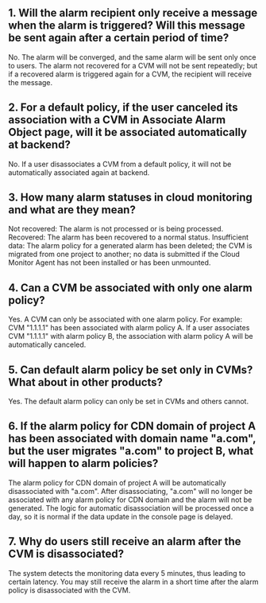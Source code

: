 ## 1. Will the alarm recipient only receive a message when the alarm is triggered? Will this message be sent again after a certain period of time?
No. The alarm will be converged, and the same alarm will be sent only once to users. The alarm not recovered for a CVM will not be sent repeatedly; but if a recovered alarm is triggered again for a CVM, the recipient will receive the message.
## 2. For a default policy, if the user canceled its association with a CVM in Associate Alarm Object page, will it be associated automatically at backend?
No. If a user disassociates a CVM from a default policy, it will not be automatically associated again at backend.
## 3. How many alarm statuses in cloud monitoring and what are they mean?
Not recovered: The alarm is not processed or is being processed.
Recovered: The alarm has been recovered to a normal status.
Insufficient data: The alarm policy for a generated alarm has been deleted; the CVM is migrated from one project to another; no data is submitted if the Cloud Monitor Agent has not been installed or has been unmounted.
## 4. Can a CVM be associated with only one alarm policy?
Yes. A CVM can only be associated with one alarm policy. For example: CVM "1.1.1.1" has been associated with alarm policy A. If a user associates CVM "1.1.1.1" with alarm policy B, the association with alarm policy A will be automatically canceled.
## 5. Can default alarm policy be set only in CVMs? What about in other products?
Yes. The default alarm policy can only be set in CVMs and others cannot.
## 6. If the alarm policy for CDN domain of project A has been associated with domain name "a.com", but the user migrates "a.com" to project B, what will happen to alarm policies?
The alarm policy for CDN domain of project A will be automatically disassociated with "a.com". After disassociating, "a.com" will no longer be associated with any alarm policy for CDN domain and the alarm will not be generated. The logic for automatic disassociation will be processed once a day, so it is normal if the data update in the console page is delayed.
## 7. Why do users still receive an alarm after the CVM is disassociated?
The system detects the monitoring data every 5 minutes, thus leading to certain latency. You may still receive the alarm in a short time after the alarm policy is disassociated with the CVM.

